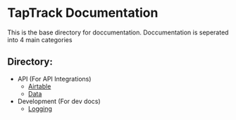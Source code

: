 # TapTrack Documentation
This is the base directory for doccumentation. Doccumentation is seperated into 4 main categories


## Directory:
- API (For API Integrations)
  - [Airtable]([https://lazy-day-tech.github.io/TapTrackDocs/API/Airtable.md](http://taptrack.evannorman.ca/))
  - [Data](https://lazy-day-tech.github.io/TapTrackDocs/API/Data.md)
- Development (For dev docs)
  - [Logging](https://lazy-day-tech.github.io/TapTrackDocs/Development/Logging.md)
